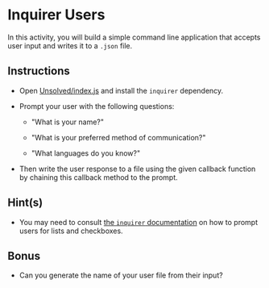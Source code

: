 # Inquirer Users

In this activity, you will build a simple command line application that accepts user input and writes it to a `.json` file. 


## Instructions

* Open [Unsolved/index.js](Unsolved/index.js) and install the `inquirer` dependency.

* Prompt your user with the following questions:

    * "What is your name?"

    * "What is your preferred method of communication?"
    
    * "What languages do you know?"

* Then write the user response to a file using the given callback function by chaining this callback method to the prompt.

## Hint(s)

* You may need to consult [the `inquirer` documentation](https://www.npmjs.com/package/inquirer) on how to prompt users for lists and checkboxes.


## Bonus

* Can you generate the name of your user file from their input?
